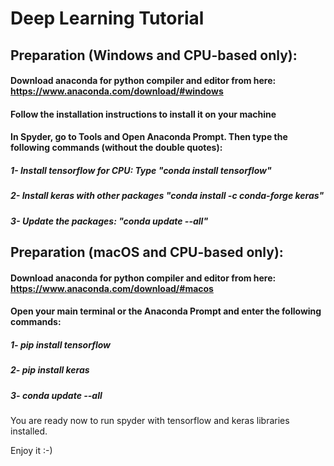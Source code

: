 # Deep Learning Tutorial

## Preparation (Windows and CPU-based only):
#### Download anaconda for python compiler and editor from here: https://www.anaconda.com/download/#windows
#### Follow the installation instructions to install it on your machine
#### In Spyder, go to Tools and Open Anaconda Prompt. Then type the following commands (without the double quotes):
##### 1- Install tensorflow for CPU: Type "conda install tensorflow" 
##### 2- Install keras with other packages "conda install -c conda-forge keras"
##### 3- Update the packages: "conda update --all"

## Preparation (macOS and CPU-based only):
#### Download anaconda for python compiler and editor from here: https://www.anaconda.com/download/#macos
#### Open your main terminal or the Anaconda Prompt and enter the following commands:
##### 1- pip install tensorflow
##### 2- pip install keras
##### 3- conda update --all

You are ready now to run spyder with tensorflow and keras libraries installed.

Enjoy it :-)

